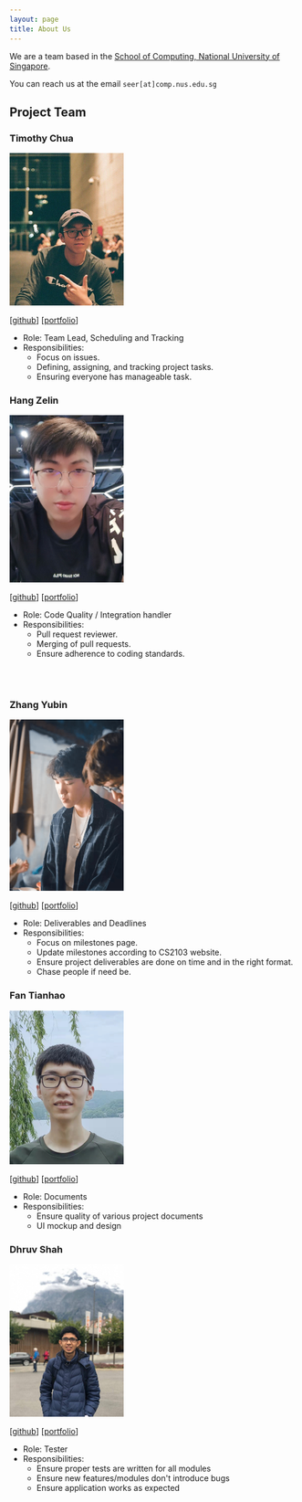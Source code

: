 ```yaml
---
layout: page
title: About Us
---
```


We are a team based in the [School of Computing, National University of Singapore](http://www.comp.nus.edu.sg).

You can reach us at the email `seer[at]comp.nus.edu.sg`

## Project Team

### Timothy Chua

<img src="images/ooawagaeri.png" width="200px">

[[github](https://github.com/ooawagaeri)]
[[portfolio](team/ooawagaeri.md)]

* Role: Team Lead, Scheduling and Tracking
* Responsibilities:
  * Focus on issues.
  * Defining, assigning, and tracking project tasks.
  * Ensuring everyone has manageable task.

### Hang Zelin

<img src="images\hangzelin.png" width="200px">

[[github](https://github.com/hangzelin)]
[[portfolio](team/hangzelin.md)]

* Role: Code Quality / Integration handler
* Responsibilities:
  * Pull request reviewer.
  * Merging of pull requests.
  * Ensure adherence to coding standards.

<br><br>
### Zhang Yubin

<img src="images\kimowarui.png" width="200px">

[[github](https://github.com/Kimowarui)]
[[portfolio](team/kimowarui.md)]

* Role: Deliverables and Deadlines
* Responsibilities:
  * Focus on milestones page.
  * Update milestones according to CS2103 website.
  * Ensure project deliverables are done on time and in the right format.
  * Chase people if need be.

### Fan Tianhao

<img src="images\ttraveller7.png" width="200px">

[[github](https://github.com/TTraveller7)]
[[portfolio](team/ttraveller7.md)]

* Role: Documents
* Responsibilities:
  * Ensure quality of various project documents
  * UI mockup and design

### Dhruv Shah

<img src="images/dhshah1.png" width="200px">

[[github](https://github.com/dhshah1)]
[[portfolio](team/dhshah1.md)]

* Role: Tester
* Responsibilities:
  * Ensure proper tests are written for all modules
  * Ensure new features/modules don't introduce bugs
  * Ensure application works as expected
